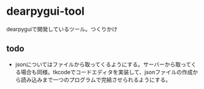 # dearpygui-tool
dearpyguiで開発しているツール。つくりかけ

## todo

- jsonについてはファイルから取ってくるようにする。サーバーから取ってくる場合も同様。tkcodeでコードエディタを実装して、jsonファイルの作成から読み込みまで一つのプログラムで完結させられるようにする。
